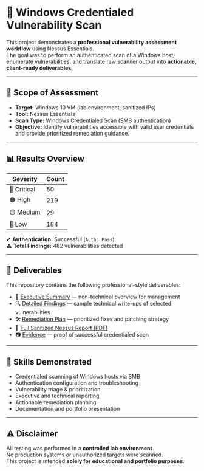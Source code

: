 # 🔐 Windows Credentialed Vulnerability Scan

This project demonstrates a **professional vulnerability assessment workflow** using Nessus Essentials.  
The goal was to perform an authenticated scan of a Windows host, enumerate vulnerabilities, and translate raw scanner output into **actionable, client-ready deliverables**.

---

## 📌 Scope of Assessment
- **Target:** Windows 10 VM (lab environment, sanitized IPs)
- **Tool:** Nessus Essentials
- **Scan Type:** Windows Credentialed Scan (SMB authentication)
- **Objective:** Identify vulnerabilities accessible with valid user credentials and provide prioritized remediation guidance.

---

## 📊 Results Overview
| Severity   | Count |
|------------|-------|
| 🔴 Critical | 50    |
| 🟠 High     | 219   |
| 🟡 Medium   | 29    |
| 🔵 Low      | 184   |

✔ **Authentication:** Successful (`Auth: Pass`)  
⚠ **Total Findings:** 482 vulnerabilities detected  

---

## 📝 Deliverables
This repository contains the following professional-style deliverables:

- 📄 [Executive Summary](report/executive-summary.md) — non-technical overview for management  
- 🔍 [Detailed Findings](report/detailed-findings.md) — sample technical write-ups of selected vulnerabilities  
- 🛠 [Remediation Plan](report/remediation-plan.md) — prioritized fixes and patching strategy  
- 📑 [Full Sanitized Nessus Report (PDF)](report/full-report.pdf)  
- 📷 [Evidence](evidence/screenshot-nessus.png) — proof of successful credentialed scan  

---

## 🎯 Skills Demonstrated
- Credentialed scanning of Windows hosts via SMB
- Authentication configuration and troubleshooting
- Vulnerability triage & prioritization
- Executive and technical reporting
- Actionable remediation planning
- Documentation and portfolio presentation

---

## ⚠ Disclaimer
All testing was performed in a **controlled lab environment**.  
No production systems or unauthorized targets were scanned.  
This project is intended **solely for educational and portfolio purposes**.

